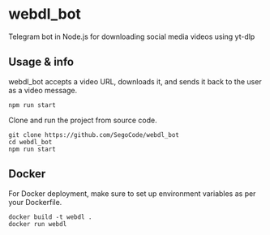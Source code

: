 # webdl_bot

Telegram bot in Node.js for downloading social media videos using yt-dlp 

## Usage & info

webdl_bot accepts a video URL, downloads it, and sends it back to the user as a video message.

```shell
npm run start
```
Clone and run the project from source code.
```
git clone https://github.com/SegoCode/webdl_bot
cd webdl_bot
npm run start
```

## Docker
For Docker deployment, make sure to set up environment variables as per your Dockerfile.

```
docker build -t webdl .
docker run webdl
```

